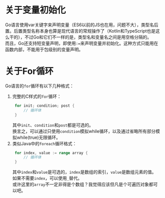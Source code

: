 # 关于变量初始化
Go语言使用var关键字来声明变量（ES6以前的JS也在用，问题不大），类型名后置。后置类型名称本身也算是现代语言的常规操作了（Kotlin和TypeScript也是这么干的），不过Go和它们不一样的是，类型名和变量名之间是用空格分隔的。  
而且，Go还支持短变量声明，即使用`:=`来声明变量并初始化。这种方式只能用在函数内部，不能用于包级别的变量声明。
# 关于For循环
Go语言的`for`循环有以下几种格式：  
1. 完整的C样式的`for`循环：
   ```go
    for init; condition; post {
        // 循环体
    }
   ```
   其中`init`、`condition`和`post`都是可选的。  
   换言之，可以通过只使用`condition`模拟while循环，以及通过省略所有部分模拟while(true)无限循环。
2. 类似Java中的`foreach`循环格式：
   ```go
    for index, value := range array {
        // 循环体
    }
   ```
   其中`index`和`value`是可选的，`index`是数组的索引，`value`是数组元素的值。  
   如果不需要`index`，可以使用`_`替代。  
   或许这里的`array`不一定非得是个数组？我觉得应该但凡是个可遍历对象都可以吧。